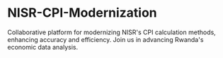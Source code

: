 # NISR-CPI-Modernization
Collaborative platform for modernizing NISR's CPI calculation methods, enhancing accuracy and efficiency. Join us in advancing Rwanda's economic data analysis.
